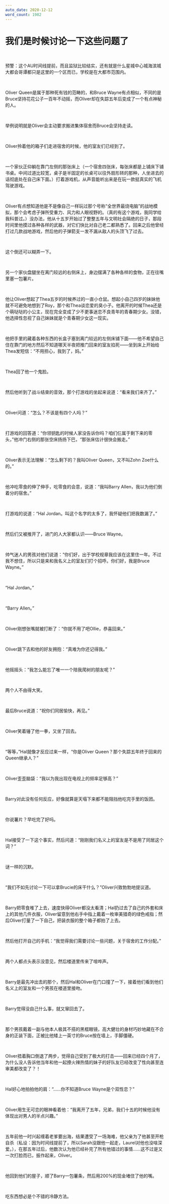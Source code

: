 ```yaml
---
auto_date: 2020-12-12
word_count: 1982
---
```


# 我们是时候讨论一下这些问题了

<br>

预警：这个AU时间线提前，而且监狱比较结实，还有就是什么星城中心城海滨城大都会哥谭都只是这里的一个区而已，学校是在大都市范围内。

<br>

Oliver Queen是属于那种死有钱的范畴的，和Bruce Wayne有点相似，不同的是Bruce坚持花花公子一百年不动摇，而Oliver却在失踪五年后变成了一个有点神秘的人。

<br>

举例说明就是Oliver会主动要求搬进集体宿舍而Bruce会坚持走读。

<br>

Oliver拎着他的箱子们走进宿舍的时候，他的室友们已经到了。

<br>

一个家伙正仰躺在靠门左侧的那张床上（一个宿舍四张床，每张床都是上铺床下铺书桌。中间过道比较宽，桌子是半固定的长桌可以往外扇形转的那种，人坐进去的话彻底处在自己床下面。）打着游戏机，从声音能听出来是在玩一款挺真实的飞机驾驶游戏。

<br>

Oliver有点想知道他是不是像自己一样玩过那个号称“全世界最烧电脑”的战地模拟，那个会考虑子弹所受重力、风力和人眼视野的。（真的有这个游戏，我同学给我科普过。）没办法，他从十五岁开始过了整整五年与文明社会隔绝的日子，那段时间里他摸过各种各样的武器，对它们快比对自己老二都熟悉了。回来之后他曾经打过几款战地游戏，然后他的子弹箭支一发不漏从敌人的头顶飞了过去。

<br>

这个倒还可以糊弄一下。

<br>

另一个家伙盘腿坐在离门较远的右侧床上，身边摆满了各种各样的食物，正在往嘴里塞一包薯片。

<br>

他让Oliver想起了Thea五岁的时候养过的一直小仓鼠。想起小自己四岁的妹妹他就不可避免地想到了Roy，那个和Thea谈恋爱的臭小子。他离开的时候Thea还是个萌哒哒的小公主，现在完全变成了少不更事迷恋不良青年的青春期少女。没错，他选择性忽视了自己妹妹就是个青春期少女这一现实。

<br>

他把手里的藏着各种东西的长盒子塞到离门较远的左侧床铺下面——他不希望自己住在靠门的地方然后不知道哪天半夜把推门回来的室友掐死——坐到床上开始给Thea发短信：“不用担心，我到了，妈。”

<br>

Thea回了他一个鬼脸。

<br>

然后他听到了战斗结束的音效，那个打游戏的坐起来说道：“看来我们来齐了。”

<br>

Oliver问道：“怎么？不该是有四个人吗？”

<br>

打游戏的回答道：“你领钥匙的时候人家没告诉你吗？咱们仨属于剩下来的零头，”他冲门右侧的那张空床扬扬下巴，“那张床估计很快会搬走。”

<br>

Oliver表示无法理解：“怎么剩下的？我叫Oliver Queen，又不叫Zohn Zoe什么的。”

<br>

他冲吃零食的伸了伸手，吃零食的会意，说道：“我叫Barry Allen，我以为他们倒着分的宿舍。”

<br>

打游戏的说道：“Hal Jordan。叫这个名字的太多了，我怀疑他们把我数漏了。”

<br>

然后们又被推开了，进门的人大家都认识——Bruce Wayne。

<br>

帅气迷人的男孩对他们说道：“你们好，出于学校规章我应该在这里住一年。不过我不想住，所以只是来和我名义上的室友们打个招呼。你们好，我是Bruce Wayne。”

<br>

“Hal Jordan。”

<br>

“Barry Allen。”

<br>

Oliver刚想张嘴就被打断了：“你就不用了吧Ollie，恭喜回来。”

<br>

Oliver跳下去和他的好友拥抱：“真难为你还记得我。”

<br>

他摇摇头：“我怎么能忘了唯一一个陪我爬树的朋友呢？”

<br>

两个人不由得大笑。

<br>

最后Bruce说道：“祝你们同居愉快，再见。”

<br>

Oliver笑着锤了他一拳，又坐了回去。

<br>

“等等，”Hal就像才反应过来一样，“你是Oliver Queen？那个失踪五年终于回来的Queen继承人？”

<br>

Oliver歪歪脑袋：“我以为我出现在电视上的频率足够高？”

<br>

Barry对此没有任何反应，好像就算是天塌下来都不能阻挡他吃完手里的饭团。

<br>

你说薯片？早吃完了好吗。

<br>

Hal接受了一下这个事实，然后问道：“刚刚我们名义上的室友是不是用了同居这个词？”

<br>

谜一样的沉默。

<br>

“我们不如先讨论一下可以拿Brucie的床干什么？”Oliver兴致勃勃地提议道。

<br>

Barry把零食堆了上去，速度快得Oliver都没太看清；Hal扔过去了自己的外套和床上的其他几件衣服，Oliver留意到他右手中指上戴着一枚审美猎奇的绿色戒指；然后Oliver打量了一下自己，把装衣服的整个箱子都拍了上去。

<br>

然后他打开自己的手机：“我觉得我们需要讨论一些问题，关于宿舍的工作分配。”

<br>

两个人都点头表示没意见，然后楼道里传来了喧哗声。

<br>

Barry是最先冲出去的那个，然后Hal和Oliver在门口撞了一下，接着他们看到他们名义上的室友和一个男孩在楼道里接吻。

<br>

Barry觉得没自己什么事，就又窜回去了。

<br>

那个男孩戴着一副与他本人极其不搭的黑框眼镜，高大健壮的身材巧妙地藏在不合身的正装下面，正被比他矮上一英寸的Bruce按在墙上，手脚僵硬。

<br>

Oliver捂着胸口倒退了两步，觉得自己受到了极大的打击——回来已经四个月了，为什么没人告诉他当年和他一起撩火辣热情的妹子的好队友已经改变了性向甚至连审美都改变了？！

<br>

Hal好心地拍拍他的肩：“……你不知道Bruce Wayne是个双性恋？”

<br>

Oliver用生无可恋的眼神看着他：“我离开了五年，兄弟，我们十五的时候他没有体现出对男人的半点兴趣。”

<br>

五年前他一时兴起缠着老爹要出海，结果遭受了一场海难，他父亲为了他甚至开枪自杀（私设：因为时间线提前了，所以Sarah没跟他一起走，Laurel对他也没啥深爱。），在那五年过后，他数次认为他已经补完了所有他错过的事情……这不过是又一次打脸而已，振作起来，Oliver。

<br>

他回到他们的屋子，顺了Barry一包薯条，然后用200%的现金堵住了他的嘴。

<br>

吃东西想必是个不错的冷静方法。
